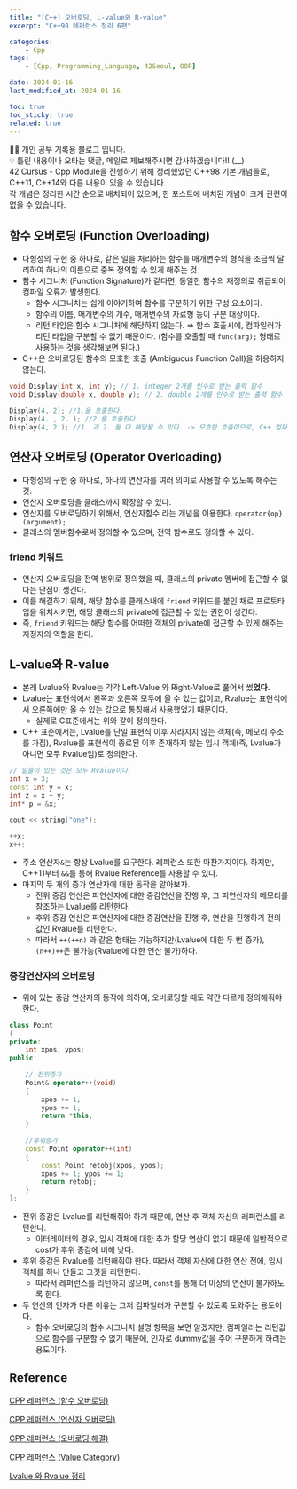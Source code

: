 ```yaml
---
title: "[C++] 오버로딩, L-value와 R-value"
excerpt: "C++98 레퍼런스 정리 6편"

categories:
    - Cpp
tags:
    - [Cpp, Programming_Language, 42Seoul, OOP]

date: 2024-01-16
last_modified_at: 2024-01-16

toc: true
toc_sticky: true
related: true
---
```


<div class="notice--info" markdown="1">
👨‍💻 개인 공부 기록용 블로그 입니다. <br/>
💡 틀린 내용이나 오타는 댓글, 메일로 제보해주시면 감사하겠습니다!!  (__)
</div>

<div class="notice--primary" markdown="1">
42 Cursus - Cpp Module을 진행하기 위해 정리했었던 C++98 기본 개념들로, C++11, C++14와 다른 내용이 있을 수 있습니다. <br/>
각 개념은 정리한 시간 순으로 배치되어 있으며, 한 포스트에 배치된 개념이 크게 관련이 없을 수 있습니다.
</div>

## 함수 오버로딩 (Function Overloading)

- 다형성의 구현 중 하나로, 같은 일을 처리하는 함수를 매개변수의 형식을 조금씩 달리하여 하나의 이름으로 중복 정의할 수 있게 해주는 것.
- 함수 시그니처 (Function Signature)가 같다면, 동일한 함수의 재정의로 취급되어 컴파일 오류가 발생한다.
    - 함수 시그니처는 쉽게 이야기하여 함수를 구분하기 위한 구성 요소이다.
    - 함수의 이름, 매개변수의 개수, 매개변수의 자료형 등이 구분 대상이다.
    - 리턴 타입은 함수 시그니처에 해당하지 않는다. ⇒ 함수 호출시에, 컴파일러가 리턴 타입을 구분할 수 없기 때문이다. (함수를 호출할 때 `func(arg);` 형태로 사용하는 것을 생각해보면 된다.)
- C++은 오버로딩된 함수의 모호한 호출 (Ambiguous Function Call)을 허용하지 않는다.

```cpp
void Display(int x, int y); // 1. integer 2개를 인수로 받는 출력 함수
void Display(double x, double y); // 2. double 2개를 인수로 받는 출력 함수

Display(4, 2); //1.을 호출한다.
Display(4. , 2. ); //2.를 호출한다.
Display(4, 2.); //1. 과 2. 둘 다 해당될 수 있다. -> 모호한 호출이므로, C++ 컴파일러는 이를 오류로 잡아낸다.
```

## 연산자 오버로딩 (Operator Overloading)

- 다형성의 구현 중 하나로, 하나의 연산자를 여러 의미로 사용할 수 있도록 해주는 것.
- 연산자 오버로딩을 클래스까지 확장할 수 있다.
- 연산자를 오버로딩하기 위해서, 연산자함수 라는 개념을 이용한다. `operator{op}(argument);`
- 클래스의 멤버함수로써 정의할 수 있으며, 전역 함수로도 정의할 수 있다.

### friend 키워드

- 연산자 오버로딩을 전역 범위로 정의했을 때, 클래스의 private 멤버에 접근할 수 없다는 단점이 생긴다.
- 이를 해결하기 위해, 해당 함수를 클래스내에 `friend` 키워드를 붙인 채로 프로토타입을 위치시키면, 해당 클래스의 private에 접근할 수 있는 권한이 생긴다.
- 즉, `friend` 키워드는 해당 함수를 어떠한 객체의 private에 접근할 수 있게 해주는 지정자의 역할을 한다.

## L-value와 R-value

- 본래 Lvalue와 Rvalue는 각각 Left-Value 와 Right-Value로 풀어서 썼**었다.**
- Lvalue는 표현식에서 왼쪽과 오른쪽 모두에 올 수 있는 값이고, Rvalue는 표현식에서 오른쪽에만 올 수 있는 값으로 통칭해서 사용했었기 때문이다.
    - 실제로 C표준에서는 위와 같이 정의한다.
- C++ 표준에서는, Lvalue를 단일 표현식 이후 사라지지 않는 객체(즉, 메모리 주소를 가짐), Rvalue를 표현식이 종료된 이후 존재하지 않는 임시 객체(즉, Lvalue가 아니면 모두 Rvalue임)로 정의한다.

```cpp
// 밑줄이 있는 것은 모두 Rvalue이다.
int x = 3;
const int y = x;
int z = x + y;
int* p = &x;

cout << string("one");

++x;
x++;
```

- 주소 연산자`&`는 항상 Lvalue를 요구한다. 레퍼런스 또한 마찬가지이다. 하지만, C++11부터 `&&`를 통해 Rvalue Reference를 사용할 수 있다.
- 마지막 두 개의 증가 연산자에 대한 동작을 알아보자.
    - 전위 증감 연산은 피연산자에 대한 증감연산을 진행 후, 그 피연산자의 메모리를 참조하는 Lvalue를 리턴한다.
    - 후위 증감 연산은 피연산자에 대한 증감연산을 진행 후, 연산을 진행하기 전의 값인 Rvalue를 리턴한다.
    - 따라서 `++(++n)` 과 같은 형태는 가능하지만(Lvalue에 대한 두 번 증가), `(n++)++`은 불가능(Rvalue에 대한 연산 불가)하다.

### 증감연산자의 오버로딩

- 위에 있는 증감 연산자의 동작에 의하여, 오버로딩할 때도 약간 다르게 정의해줘야 한다.

```cpp
class Point
{
private:
    int xpos, ypos;
public:
 
    // 전위증가
    Point& operator++(void)
    {
        xpos += 1;
        ypos += 1;
        return *this;
    }
 
    //후위증가
    const Point operator++(int)
    {
        const Point retobj(xpos, ypos);
        xpos += 1; ypos += 1;
        return retobj;
    }
};
```

- 전위 증감은 Lvalue를 리턴해줘야 하기 때문에, 연산 후 객체 자신의 레퍼런스를 리턴한다.
    - 이터레이터의 경우, 임시 객체에 대한 추가 할당 연산이 없기 때문에 일반적으로 cost가 후위 증감에 비해 낮다.
- 후위 증감은 Rvalue를 리턴해줘야 한다. 따라서 객체 자신에 대한 연산 전에, 임시 객체를 하나 만들고 그것을 리턴한다.
    - 따라서 레퍼런스를 리턴하지 않으며, `const`를 통해 더 이상의 연산이 불가하도록 한다.
- 두 연산의 인자가 다른 이유는 그저 컴파일러가 구분할 수 있도록 도와주는 용도이다.
    - 함수 오버로딩의 함수 시그니처 설명 항목을 보면 알겠지만, 컴파일러는 리턴값으로 함수를 구분할 수 없기 때문에, 인자로 dummy값을 주어 구분하게 하려는 용도이다.

## Reference 

[CPP 레퍼런스 (함수 오버로딩)](https://en.cppreference.com/book/intro/function_overloading)

[CPP 레퍼런스 (연산자 오버로딩)](https://en.cppreference.com/w/cpp/language/operators#Assignment_operator)

[CPP 레퍼런스 (오버로딩 해결)](https://en.cppreference.com/w/cpp/language/overload_resolution)

[CPP 레퍼런스 (Value Category)](https://en.cppreference.com/w/cpp/language/value_category)

[Lvalue 와 Rvalue 정리](https://jeremyko.blogspot.com/2012/08/lvalue-rvalue.html)